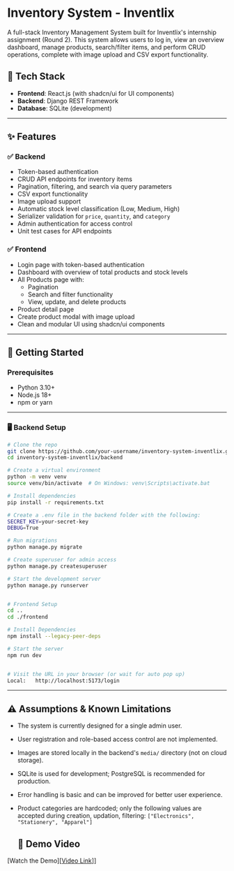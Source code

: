 # Inventory System - Inventlix

A full-stack Inventory Management System built for Inventlix's internship assignment (Round 2). This system allows users to log in, view an overview dashboard, manage products, search/filter items, and perform CRUD operations, complete with image upload and CSV export functionality.

## 🔧 Tech Stack

- **Frontend**: React.js (with shadcn/ui for UI components)
- **Backend**: Django REST Framework
- **Database**: SQLite (development)

---

## ✨ Features

### ✅ Backend
- Token-based authentication
- CRUD API endpoints for inventory items
- Pagination, filtering, and search via query parameters
- CSV export functionality
- Image upload support
- Automatic stock level classification (Low, Medium, High)
- Serializer validation for `price`, `quantity`, and `category`
- Admin authentication for access control
- Unit test cases for API endpoints

### ✅ Frontend
- Login page with token-based authentication
- Dashboard with overview of total products and stock levels
- All Products page with:
  - Pagination
  - Search and filter functionality
  - View, update, and delete products
- Product detail page
- Create product modal with image upload
- Clean and modular UI using shadcn/ui components

---

## 🚀 Getting Started

### Prerequisites

- Python 3.10+
- Node.js 18+
- npm or yarn

---

### 🖥️ Backend Setup

```bash
# Clone the repo
git clone https://github.com/your-username/inventory-system-inventlix.git
cd inventory-system-inventlix/backend

# Create a virtual environment
python -m venv venv
source venv/bin/activate  # On Windows: venv\Scripts\activate.bat

# Install dependencies
pip install -r requirements.txt

# Create a .env file in the backend folder with the following:
SECRET_KEY=your-secret-key
DEBUG=True

# Run migrations
python manage.py migrate

# Create superuser for admin access
python manage.py createsuperuser

# Start the development server
python manage.py runserver


# Frontend Setup
cd ..
cd ./frontend

# Install Dependencies
npm install --legacy-peer-deps

# Start the server
npm run dev


# Visit the URL in your browser (or wait for auto pop up)
Local:   http://localhost:5173/login
```

---


## ⚠️ Assumptions & Known Limitations

- The system is currently designed for a single admin user.
- User registration and role-based access control are not implemented.
- Images are stored locally in the backend's `media/` directory (not on cloud storage).
- SQLite is used for development; PostgreSQL is recommended for production.
- Error handling is basic and can be improved for better user experience.
- Product categories are hardcoded; only the following values are accepted during creation, updation, filtering: `["Electronics", "Stationery", "Apparel"]`


  ## 🎥 Demo Video

[Watch the Demo][[Video Link](https://youtu.be/R4gWaSjiOKk)]]
